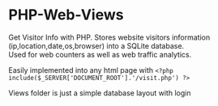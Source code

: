 # PHP-Web-Views
Get Visitor Info with PHP. Stores website visitors information (ip,location,date,os,browser) into a SQLite database. <br>Used for web counters as well as web traffic analytics.

Easily implemented into any html page with `<?php include($_SERVER['DOCUMENT_ROOT'].'/visit.php') ?>`

Views folder is just a simple database layout with login
